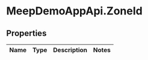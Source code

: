 # MeepDemoAppApi.ZoneId

## Properties
Name | Type | Description | Notes
------------ | ------------- | ------------- | -------------


